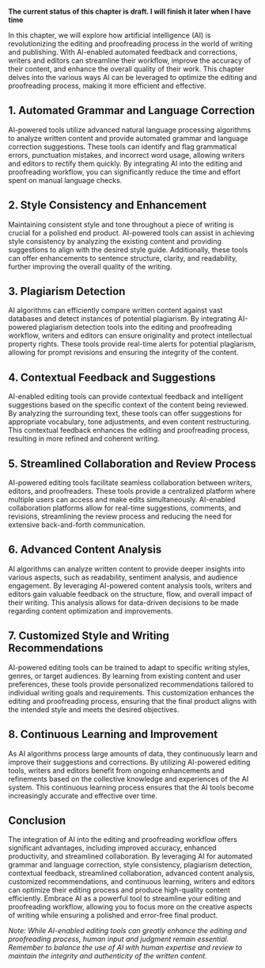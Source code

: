 **The current status of this chapter is draft. I will finish it later when I have time**

In this chapter, we will explore how artificial intelligence (AI) is revolutionizing the editing and proofreading process in the world of writing and publishing. With AI-enabled automated feedback and corrections, writers and editors can streamline their workflow, improve the accuracy of their content, and enhance the overall quality of their work. This chapter delves into the various ways AI can be leveraged to optimize the editing and proofreading process, making it more efficient and effective.

**1. Automated Grammar and Language Correction**
------------------------------------------------

AI-powered tools utilize advanced natural language processing algorithms to analyze written content and provide automated grammar and language correction suggestions. These tools can identify and flag grammatical errors, punctuation mistakes, and incorrect word usage, allowing writers and editors to rectify them quickly. By integrating AI into the editing and proofreading workflow, you can significantly reduce the time and effort spent on manual language checks.

**2. Style Consistency and Enhancement**
----------------------------------------

Maintaining consistent style and tone throughout a piece of writing is crucial for a polished end product. AI-powered tools can assist in achieving style consistency by analyzing the existing content and providing suggestions to align with the desired style guide. Additionally, these tools can offer enhancements to sentence structure, clarity, and readability, further improving the overall quality of the writing.

**3. Plagiarism Detection**
---------------------------

AI algorithms can efficiently compare written content against vast databases and detect instances of potential plagiarism. By integrating AI-powered plagiarism detection tools into the editing and proofreading workflow, writers and editors can ensure originality and protect intellectual property rights. These tools provide real-time alerts for potential plagiarism, allowing for prompt revisions and ensuring the integrity of the content.

**4. Contextual Feedback and Suggestions**
------------------------------------------

AI-enabled editing tools can provide contextual feedback and intelligent suggestions based on the specific context of the content being reviewed. By analyzing the surrounding text, these tools can offer suggestions for appropriate vocabulary, tone adjustments, and even content restructuring. This contextual feedback enhances the editing and proofreading process, resulting in more refined and coherent writing.

**5. Streamlined Collaboration and Review Process**
---------------------------------------------------

AI-powered editing tools facilitate seamless collaboration between writers, editors, and proofreaders. These tools provide a centralized platform where multiple users can access and make edits simultaneously. AI-enabled collaboration platforms allow for real-time suggestions, comments, and revisions, streamlining the review process and reducing the need for extensive back-and-forth communication.

**6. Advanced Content Analysis**
--------------------------------

AI algorithms can analyze written content to provide deeper insights into various aspects, such as readability, sentiment analysis, and audience engagement. By leveraging AI-powered content analysis tools, writers and editors gain valuable feedback on the structure, flow, and overall impact of their writing. This analysis allows for data-driven decisions to be made regarding content optimization and improvements.

**7. Customized Style and Writing Recommendations**
---------------------------------------------------

AI-powered editing tools can be trained to adapt to specific writing styles, genres, or target audiences. By learning from existing content and user preferences, these tools provide personalized recommendations tailored to individual writing goals and requirements. This customization enhances the editing and proofreading process, ensuring that the final product aligns with the intended style and meets the desired objectives.

**8. Continuous Learning and Improvement**
------------------------------------------

As AI algorithms process large amounts of data, they continuously learn and improve their suggestions and corrections. By utilizing AI-powered editing tools, writers and editors benefit from ongoing enhancements and refinements based on the collective knowledge and experiences of the AI system. This continuous learning process ensures that the AI tools become increasingly accurate and effective over time.

**Conclusion**
--------------

The integration of AI into the editing and proofreading workflow offers significant advantages, including improved accuracy, enhanced productivity, and streamlined collaboration. By leveraging AI for automated grammar and language correction, style consistency, plagiarism detection, contextual feedback, streamlined collaboration, advanced content analysis, customized recommendations, and continuous learning, writers and editors can optimize their editing process and produce high-quality content efficiently. Embrace AI as a powerful tool to streamline your editing and proofreading workflow, allowing you to focus more on the creative aspects of writing while ensuring a polished and error-free final product.

*Note: While AI-enabled editing tools can greatly enhance the editing and proofreading process, human input and judgment remain essential. Remember to balance the use of AI with human expertise and review to maintain the integrity and authenticity of the written content.*
